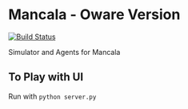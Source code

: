 # Mancala - Oware Version
[![Build Status](https://travis-ci.org/mdavolio/mancala.svg?branch=master)](https://travis-ci.org/mdavolio/mancala)

Simulator and Agents for Mancala

## To Play with UI

Run with `python server.py`